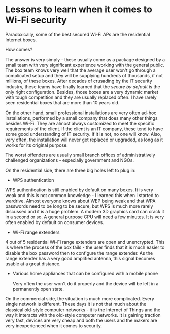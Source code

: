 # Lessons to learn when it comes to Wi-Fi security

Paradoxically, some of the best secured Wi-Fi APs are the residential Internet boxes.

How comes?

The answer is very simply - these usually come as a package designed by a small team with very significant experience working with the general public. The box team knows very well that the average user won't go through a complicated setup and they will be supplying hundreds of thousands, if not millions, of these boxes. After decades of crusading by the IT security industry, these teams have finally learned that the *secure by default* is the only right configuration. Besides, those boxes are a very dynamic market with tough competition and they are usually replaced often. I have rarely seen residential boxes that are more than 10 years old.

On the other hand, small professional installations are very often ad-hoc installations, performed by a small company that does many other things besides Wi-Fi. They are almost always customized to meet the specific requirements of the client. If the client is an IT company, these tend to have some good understanding of IT security. If it is not, no one will know. Also, very often, the installation will never get replaced or upgraded, as long as it works for its original purpose.

The worst offenders are usually small branch offices of administratively challenged organizations - especially government and NGOs.

On the residential side, there are three big holes left to plug in:
 * WPS authentication

  WPS authentication is still enabled by default on many boxes. It is very weak and this is not common knowledge - I learned this when I started to wardrive. Almost everyone knows about WEP being weak and that WPA passwords need to be long to be secure, but WPS is much more rarely discussed and it is a huge problem. A modern 3D graphics card can crack it in a second or so. A general purpose CPU will need a few minutes. It is very often enabled by default on consumer devices.

 * Wi-Fi range extenders
  
  4 out of 5 residential Wi-Fi range extenders are open and unencrypted. This is where the process of the box fails - the user finds that it is much easier to disable the box password then to configure the range extender. As the range extender has a very good amplified antenna, this signal becomes usable at a great distance.

* Various home appliances that can be configured with a mobile phone

  Very often the user won't do it properly and the device will be left in a permanently open state.

On the commercial side, the situation is much more complicated. Every single network is different. These days it is not that much about the classical old-style computer networks - it is the Internet of Things and the way it interacts with the old-style computer networks. It is gaining traction very fast, devices are very cheap and both the users and the makers are very inexperienced when it comes to security.
